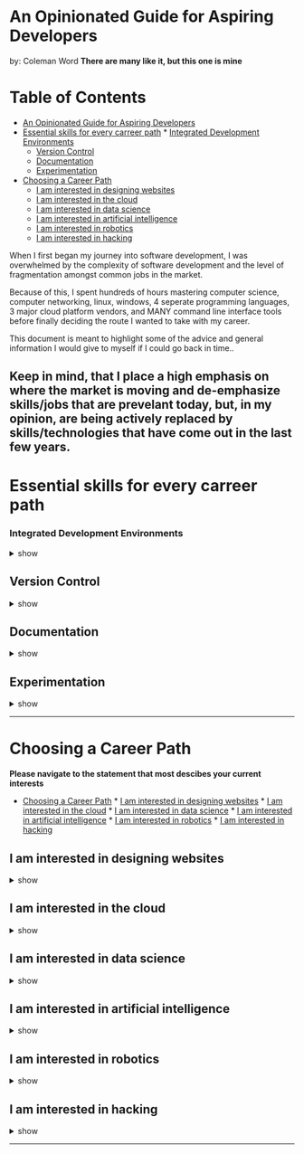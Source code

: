 # An Opinionated Guide for Aspiring Developers
by: Coleman Word
**There are many like it, but this one is mine**

Table of Contents
=================

   * [An Opinionated Guide for Aspiring Developers](#an-opinionated-guide-for-aspiring-developers)
   * [Essential skills for every carreer path](#essential-skills-for-every-carreer-path)
         * [Integrated Development Environments](#integrated-development-environments)
      * [Version Control](#version-control)
      * [Documentation](#documentation)
      * [Experimentation](#experimentation)
   * [Choosing a Career Path](#choosing-a-career-path)
      * [I am interested in designing websites](#i-am-interested-in-designing-websites)
      * [I am interested in the cloud](#i-am-interested-in-the-cloud)
      * [I am interested in data science](#i-am-interested-in-data-science)
      * [I am interested in artificial intelligence](#i-am-interested-in-artificial-intelligence)
      * [I am interested in robotics](#i-am-interested-in-robotics)
      * [I am interested in hacking](#i-am-interested-in-hacking)

When I first began my journey into software development, I was overwhelmed
by the complexity of software development and the level of fragmentation 
amongst common jobs in the market. 

Because of this, I spent hundreds of hours mastering computer science, computer
networking, linux, windows, 4 seperate programming languages, 3 major cloud 
platform vendors, and MANY command line interface tools before finally deciding
the route I wanted to take with my career. 

This document is meant to highlight some of the advice and general information
 I would give to myself if I could go back in time..

 Keep in mind, that I place a high emphasis on where the market is moving and de-emphasize
 skills/jobs that are prevelant today, but, in my opinion, are being actively 
 replaced by skills/technologies that have come out in the last few years.
---
# Essential skills for every carreer path
### Integrated Development Environments
<details><summary>show</summary>
<p>


</p>
</details>

## Version Control
<details><summary>show</summary>
<p>


</p>
</details>

## Documentation
<details><summary>show</summary>
<p>


</p>
</details>

## Experimentation
<details><summary>show</summary>
<p>


</p>
</details>

---

# Choosing a Career Path

**Please navigate to the statement that most descibes your current interests**

* [Choosing a Career Path](#choosing-a-career-path)
      * [I am interested in designing websites](#i-am-interested-in-designing-websites)
      * [I am interested in the cloud](#i-am-interested-in-the-cloud)
      * [I am interested in data science](#i-am-interested-in-data-science)
      * [I am interested in artificial intelligence](#i-am-interested-in-artificial-intelligence)
      * [I am interested in robotics](#i-am-interested-in-robotics)
      * [I am interested in hacking](#i-am-interested-in-hacking)

## I am interested in designing websites
<details><summary>show</summary>
<p>


</p>
</details>

## I am interested in the cloud
<details><summary>show</summary>
<p>


</p>
</details>

## I am interested in data science
<details><summary>show</summary>
<p>


</p>
</details>



</p>
</details>

## I am interested in artificial intelligence
<details><summary>show</summary>
<p>


</p>
</details>


## I am interested in robotics
<details><summary>show</summary>
<p>


</p>
</details>

## I am interested in hacking
<details><summary>show</summary>
<p>


</p>
</details>


---